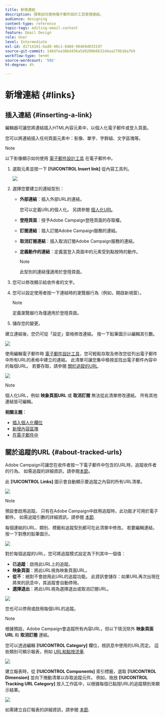 ```yaml
---
title: 新增連結
description: 探索如何使用電子郵件設計工具管理連結。
audience: designing
content-type: reference
topic-tags: editing-email-content
feature: Email Design
role: User
level: Intermediate
exl-id: d1714101-bad0-40c1-8d60-90469d033197
source-git-commit: 146dfea38bd456a5d9200b0632d4aa279b10a7b9
workflow-type: tm+mt
source-wordcount: '592'
ht-degree: 4%

---
```


# 新增連結 {#links}

## 插入連結 {#inserting-a-link}

編輯器可讓您將連結插入HTML內容元素中，以個人化電子郵件或登入頁面。

您可以將連結插入任何頁面元素中：影像、單字、字群組、文字區塊等。

>[!NOTE]
>
>以下影像顯示如何使用 [電子郵件設計工具](../../designing/using/designing-content-in-adobe-campaign.md) 在電子郵件中。

1. 選取元素並按一下 **[!UICONTROL Insert link]** 從內容工具列。

   ![](assets/des_insert_link.png)

1. 選擇您要建立的連結型別：

   * **外部連結**：插入外部URL的連結。

     您可以定義URL的個人化。 另請參閱 [個人化URL](personalization.md#personalizing-urls).

   * **登陸頁面**：授予Adobe Campaign登陸頁面的存取權。
   * **訂閱連結**：插入訂閱Adobe Campaign服務的連結。
   * **取消訂閱連結**：插入取消訂閱Adobe Campaign服務的連結。
   * **定義動作的連結**：定義當登入頁面中的元素受到點按時的動作。

     >[!NOTE]
     >
     >此型別的連結僅適用於登陸頁面。

1. 您可以修改顯示給收件者的文字。
1. 您可以設定使用者按一下連結時的瀏覽器行為（例如，開啟新視窗）。

   >[!NOTE]
   >
   >定義瀏覽器行為僅適用於登陸頁面。

1. 儲存您的變更。

建立連結後，您仍可從「設定」窗格修改連結。 按一下鉛筆圖示以編輯其引數。

![](assets/des_link_edit.png)

使用編輯電子郵件時 [電子郵件設計工具](../../designing/using/designing-content-in-adobe-campaign.md)，您可輕鬆存取及修改您從列出電子郵件中所有URL的表格中建立的連結。 此清單可讓您集中檢視並找出電子郵件內容中的每個URL。 若要存取，請參閱 [關於追蹤的URL](#about-tracked-urls).

![](assets/des_link_list.png)

>[!NOTE]
>
>個人化URL，例如 **映象頁面URL** 或 **取消訂閱** 無法從此清單修改連結。 所有其他連結皆可編輯。

**相關主題**：

* [插入個人化欄位](../../designing/using/personalization.md#inserting-a-personalization-field)
* [新增內容區塊](../../designing/using/personalization.md#adding-a-content-block)
* [在電子郵件中](../../designing/using/personalization.md#defining-dynamic-content-in-an-email)

## 關於追蹤的URL {#about-tracked-urls}

Adobe Campaign可讓您在收件者按一下電子郵件中包含的URL時，追蹤收件者的行為。 如需追蹤的詳細資訊，請參閱[本節](../../sending/using/tracking-messages.md#about-tracking)。

此 **[!UICONTROL Links]** 圖示會自動顯示要追蹤之內容的所有URL清單。

![](assets/des_links.png)

>[!NOTE]
>
>預設會啟用追蹤。 只有在Adobe Campaign中啟用追蹤時，此功能才可用於電子郵件。 如需追蹤引數的詳細資訊，請參閱 [本節](../../administration/using/configuring-email-channel.md#tracking-parameters).

每個連結的URL、類別、標籤和追蹤型別都可在此清單中修改。 若要編輯連結，按一下對應的鉛筆圖示。

![](assets/des_links_tracking.png)

對於每個追蹤的URL，您可將追蹤模式設定為下列其中一個值：

* **已追蹤**：啟用此URL上的追蹤。
* **映象頁面**：將此URL視為映象頁面URL。
* **從不**：絕對不會啟用此URL的追蹤功能。 此資訊會儲存：如果URL再次出現在將來的訊息中，其追蹤會自動停用。
* **選擇退出**：將此URL視為選擇退出或取消訂閱URL。

![](assets/des_link_tracking_type.png)

您也可以停用或啟用每個URL的追蹤。

>[!NOTE]
>
>根據預設，Adobe Campaign會追蹤所有內容URL，但以下情況除外 **映象頁面URL** 和 **取消訂閱** 連結。

您可以透過編輯 **[!UICONTROL Category]** 欄位，視訊息中使用的URL而定。 這些類別可顯示報表，例如 [URL和點按流量](../../reporting/using/urls-and-click-streams.md).

![](assets/des_link_tracking_category.png)

建立報表時，從 **[!UICONTROL Components]** 索引標籤，選取 **[!UICONTROL Dimension]** 並向下捲動清單以存取追蹤元件。 例如，拖放 **[!UICONTROL Tracking URL Category]** 放入工作區中，以根據每個已點按URL的追蹤類別來顯示結果。

![](assets/des_link_tracking_report.png)

如需建立自訂報表的詳細資訊，請參閱 [本節](../../reporting/using/about-dynamic-reports.md).
